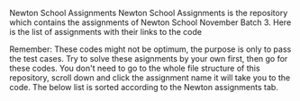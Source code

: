 Newton School Assignments
Newton School Assignments is the repository which contains the assignments of Newton School November Batch 3. Here is the list of assignments with their links to the code

Remember:
These codes might not be optimum, the purpose is only to pass the test cases.
Try to solve these asignments by your own first, then go for these codes.
You don't need to go to the whole file structure of this repository, scroll down and click the assignment name it will take you to the code.
The below list is sorted according to the Newton assignments tab.
